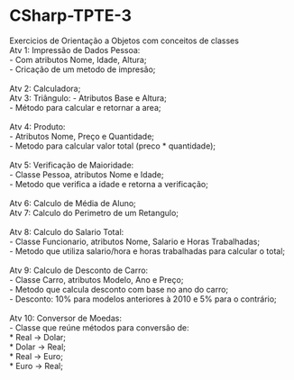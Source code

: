# CSharp-TPTE-3
Exercicios de Orientação a Objetos com conceitos de classes<br>
Atv 1: Impressão de Dados Pessoa: <br>
    - Com atributos Nome, Idade, Altura;<br>
    - Cricação de um metodo de impresão;<br><br>
Atv 2: Calculadora;<br>
Atv 3: Triângulo:
    - Atributos Base e Altura; <br>
    - Método para calcular e retornar a area; <br><br>
Atv 4: Produto:<br>
    - Atributos Nome, Preço e Quantidade;<br>
    - Metodo para calcular valor total (preco * quantidade); <br><br>
Atv 5: Verificação de Maioridade:<br>
    - Classe Pessoa, atributos Nome e Idade;<br>
    - Metodo que verifica a idade e retorna a verificação;<br><br>
Atv 6: Calculo de Média de Aluno;<br>
Atv 7: Calculo do Perimetro de um Retangulo;<br><br>
Atv 8: Calculo do Salario Total:<br>
    - Classe Funcionario, atributos Nome, Salario e Horas Trabalhadas;<br>
    - Metodo que utiliza salario/hora e horas trabalhadas para calcular o total;<br><br>
Atv 9: Calculo de Desconto de Carro:<br>
    - Classe Carro, atributos Modelo, Ano e Preço; <br>
    - Metodo que calcula desconto com base no ano do carro;<br>
    - Desconto: 10% para modelos anteriores à 2010 e 5% para o contrário; <br><br>
Atv 10: Conversor de Moedas:<br>
    - Classe que reúne métodos para conversâo de:<br>
        * Real -> Dolar;<br>
        * Dolar -> Real;<br>
        * Real -> Euro;<br>
        * Euro -> Real;<br>
